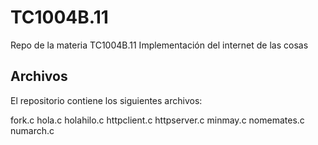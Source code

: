 # TC1004B.11
Repo de la materia TC1004B.11 Implementación del internet de las cosas

## Archivos

El repositorio contiene los siguientes archivos:

fork.c  hola.c  holahilo.c  httpclient.c  httpserver.c  minmay.c  nomemates.c  numarch.c
